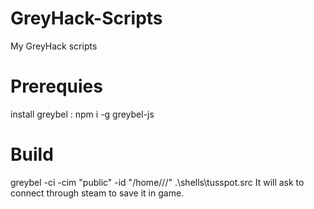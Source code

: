 # GreyHack-Scripts
My GreyHack scripts

# Prerequies
install greybel : npm i -g greybel-js

# Build
greybel -ci -cim "public" -id "/home/<USERNAME>/<workspace>/" .\shells\tusspot.src
It will ask to connect through steam to save it in game.